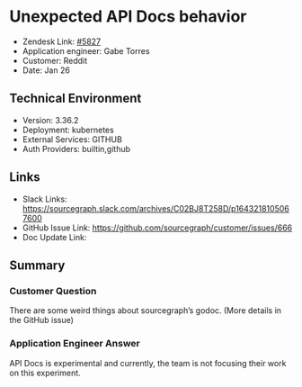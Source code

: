 
# Unexpected API Docs behavior <!-- Ticket Title  Hint: include keywords to make it searchable -->

- Zendesk Link: [#5827](https://sourcegraph.zendesk.com/agent/tickets/5827)
- Application engineer: Gabe Torres
- Customer: Reddit <!-- Redact if this contains personally identifying information -->
- Date: Jan 26

<!-- Data populated from integration, speak to Ben Gordon or Michael Bali if not working -->
<!-- During Internal team trial, fill missing data manually (we are waiting for all data to sync) -->

## Technical Environment
- Version: 3.36.2​
- Deployment: kubernetes
- External Services: GITHUB
- Auth Providers: builtin,github


## Links
<!-- Data for application engineer manual entry -->
- Slack Links: https://sourcegraph.slack.com/archives/C02BJ8T258D/p1643218105067600 
- GitHub Issue Link: https://github.com/sourcegraph/customer/issues/666  
- Doc Update Link:

## Summary
### Customer Question
There are some weird things about sourcegraph’s godoc. (More details in the GitHub issue)

### Application Engineer Answer
API Docs is experimental and currently, the team is not focusing their work on this experiment.

<!-- Once complete, upload a copy to https://github.com/sourcegraph/support-tools-internal/tree/main/resolved-tickets as a .md file -->
<!-- Name the file 5827.md -->
